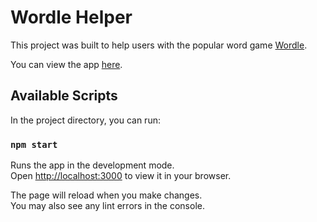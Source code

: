 # Wordle Helper

This project was built to help users with the popular word game [Wordle](https://www.powerlanguage.co.uk/wordle/).

You can view the app [here](https://javaguy.github.io/wordle-helper/).

## Available Scripts

In the project directory, you can run:

### `npm start`

Runs the app in the development mode.\
Open [http://localhost:3000](http://localhost:3000) to view it in your browser.

The page will reload when you make changes.\
You may also see any lint errors in the console.

